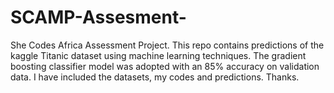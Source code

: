# SCAMP-Assesment-
She Codes Africa Assessment Project. 
This repo contains predictions of the kaggle Titanic dataset
using machine learning techniques. 
The gradient boosting classifier model was adopted with an
85% accuracy on validation data. 
I have included the datasets, my codes and predictions. 
Thanks. 
